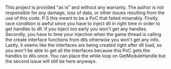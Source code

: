 This project is provided "as is" and without any warranty. The author is not responsible for any damage, loss of data, or other issues resulting from the use of this code. P.S this meant to be a PoC that failed miserably. Firstly, race condition is awful since you have to inject dll in right time in order to get handles to dll. If you inject too early you won't get any handles. Secondly, you have to time your injection when the game thread is calling the create interface functions from dlls otherwise you won't get any info. Lastly, it seems like the interfaces are being created right after dll load, so you won't be able to get all the interfaces because this PoC gets the handles to dlls once. You can place the while loop on GetModuleHandle but the second issue will still be here anyways.
